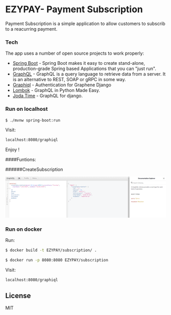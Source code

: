 # EZYPAY- Payment Subscription 

Payment Subscription is a simple application to allow customers to subscrib to a reacurring payment. 
### Tech

The app uses a number of open source projects to work properly:

* [Spring Boot] - Spring Boot makes it easy to create stand-alone, production-grade Spring based Applications that you can "just run".
* [GraphQL] - GraphQL is a query language to retrieve data from a server. It is an alternative to REST, SOAP or gRPC in some way.
* [Graphiql] - Authentication for Graphene Django
* [Lombok] - GraphQL in Python Made Easy.
* [Joda Time] - GraphQL for django.

### Run on localhost


```sh
$ ./mvnw spring-boot:run
```
Visit: 
```sh
localhost:8080/graphiql
```
Enjoy !

####Funtions:

######CreateSubscription

![Create Subscription](https://github.com/hichamhadji/EZYPAY/blob/master/images/CreateSubscription.PNG?raw=true)


### Run on docker
Run: 
```sh
$ docker build -t EZYPAY/subscription/ .
```

```sh
$ docker run -p 8080:8080 EZYPAY/subscription
```

Visit:
```sh
localhost:8080/graphiql
```
License
----
MIT 

[//]: # (These are reference links used in the body of this note and get stripped out when the markdown processor does its job. There is no need to format nicely because it shouldn't be seen. Thanks SO - http://stackoverflow.com/questions/4823468/store-comments-in-markdown-syntax)


   [Spring Boot]: <https://spring.io/projects/spring-boot/>
   [GraphQL]: <https://www.graphql-java.com/tutorials/getting-started-with-spring-boot/>
   [Graphiql]: <https://www.graphql-java.com/tutorials/getting-started-with-spring-boot/>
   [Lombok]: <https://projectlombok.org//>
   [Joda Time]: <https://www.joda.org/joda-time/>

